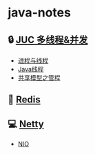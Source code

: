 # java-notes

## :lock: [JUC 多线程&并发]()

- [进程与线程](https://github.com/CheneyKwok/java-notes/blob/main/notes/juc/进程与线程.md)
- [Java线程](https://github.com/CheneyKwok/java-notes/blob/main/notes/juc/Java线程.md)
- [共享模型之管程](https://github.com/CheneyKwok/java-notes/blob/main/notes/juc/共享模型之管程.md)

## :pizza: [Redis](https://github.com/CheneyKwok/java-notes/blob/main/notes/redis/redis.md)

## :computer: [Netty]()

- [NIO](https://github.com/CheneyKwok/java-notes/blob/main/notes/netty/nio.md)
